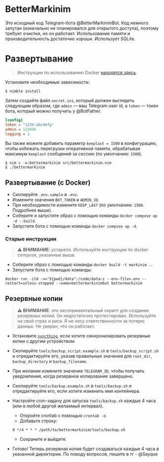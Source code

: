 
# BetterMarkinim
Это исходный код Telegram-бота @BetterMarkinimBot. Код немного запутан (изначально не планировался для открытого доступа), поэтому требует очистки, но он работает. Использование памяти и производительность достаточно хороши. Использует SQLite.

# Развертывание
> Инструкции по использованию Docker [находятся здесь](#deploy-with-docker).

Установите необходимые зависимости:

```shell
$ nimble install
```

Затем создайте файл `secret.ini`, который должен выглядеть следующим образом, где `admin` — ваш Telegram user id, а `token` — токен бота, который можно получить у @BotFather.

```ini
[config]
token = "1234:abcdefg"
admin = 123456
logging = 1
```

Вы также можете добавить параметр `keeplast = 1500` в конфигурацию, чтобы избежать перегрузки оперативной памяти, обрабатывая максимум `keeplast` сообщений за сессию (по умолчанию: `1500`).

```shell
$ nim c -o:bettermarkinim src/bettermarkinim.nim
$ ./bettermarkinim
```

## Развертывание (с Docker)
- Скопируйте `.env.sample` в `.env`.
- Измените значения `BOT_TOKEN` и `ADMIN_ID`.
- При необходимости измените `KEEP_LAST` (по умолчанию: `1500`. Подробнее выше).
- Соберите и запустите образ с помощью команды `docker compose up -d --build`.
- Запустите бота с помощью команды `docker compose up -d`.

### Старые инструкции
> ⚠️ **ВНИМАНИЕ**: устарело. Используйте инструкции по docker compose, указанные выше.
- Соберите образ с помощью команды `docker build -t markinim .`.
- Запустите бота с помощью команды:

```shell
docker run -itd -v="${pwd}/data":/code/data:z --env-file=.env --restart=unless-stopped --name=bettermarkinimbot bettermarkinim
```

## Резервные копии
> ⚠️ **ВНИМАНИЕ**: это экспериментальный скрипт для создания резервных копий. Он недостаточно протестирован. Используйте на свой страх и риск. Я не несу ответственности за потерю данных. Не уверен, что он работает.
- Установите [`syncthing`](https://syncthing.net/), если хотите синхронизировать резервные копии с другим устройством.
- Скопируйте `tools/backup_script.example.sh` в `tools/backup_script.sh` и отредактируйте его, указав правильные значения для `root_dir`, `backup_directory` и `backup_filename`.
- При желании измените значение `TELEGRAM_ID`, чтобы получать уведомления, когда резервное копирование завершено.
- Скопируйте `tools/backup.example.sh` в `tools/backup.sh` и отредактируйте его, если хотите изменить имя контейнера.
- Настройте cron-задачу для запуска `tools/backup.sh` каждые 4 часа (или в любой другой желаемый интервал).
  - Откройте crontab с помощью `crontab -e`.
  - Добавьте строку:

  ```shell
  0 */4 * * * /path/to/bettermarkinim/tools/backup.sh
  ```

  - Сохраните и выйдите.
- Готово! Теперь резервная копия будет создаваться каждые 4 часа в указанной директории. По поводу вопросов, пишите в тг - @Sayque
